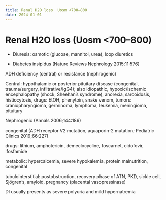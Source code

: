 ```yaml
---
title: Renal H2O loss  Uosm <700–800 
date: 2024-01-01
---
```

# Renal H2O loss (Uosm <700–800)

* Diuresis: osmotic (glucose, mannitol, urea), loop diuretics

* Diabetes insipidus (Nature Reviews Nephrology 2015;11:576)

ADH deficiency (central) or resistance (nephrogenic)

Central: hypothalamic or posterior pituitary disease (congenital, trauma/surgery, infiltrative/IgG4); also idiopathic, hypoxic/ischemic encephalopathy (shock, Sheehan’s syndrome), anorexia, sarcoidosis, histiocytosis, drugs: EtOH, phenytoin, snake venom, tumors: craniopharyngioma, germinoma, lymphoma, leukemia, meningioma, pituitary

Nephrogenic (Annals 2006;144:186)

congenital (ADH receptor V2 mutation, aquaporin-2 mutation; Pediatric Clinics 2019;66:227)

drugs: lithium, amphotericin, demeclocycline, foscarnet, cidofovir, ifosfamide

metabolic: hypercalcemia, severe hypokalemia, protein malnutrition, congenital

tubulointerstitial: postobstruction, recovery phase of ATN, PKD, sickle cell, Sjögren’s, amyloid, pregnancy (placental vasopressinase)

DI usually presents as severe polyuria and mild hypernatremia
